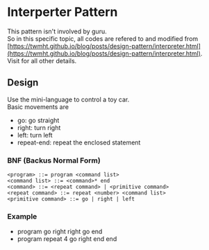 # Interperter Pattern

This pattern isn't involved by guru. \
So in this specific topic, all codes are refered to and modified from [https://twmht.github.io/blog/posts/design-pattern/interpreter.html](https://twmht.github.io/blog/posts/design-pattern/interpreter.html). \
Visit for all other details.

## Design

Use the mini-language to control a toy car. \
Basic movements are

- go: go straight
- right: turn right
- left: turn left
- repeat-end: repeat the enclosed statement

### BNF (Backus Normal Form)

```
<program> ::= program <command list>
<command list> ::= <command>* end
<command> ::= <repeat command> | <primitive command>
<repeat command> ::= repeat <number> <command list>
<primitive command> ::= go | right | left
```

### Example

- program go right right go end
- program repeat 4 go right end end
